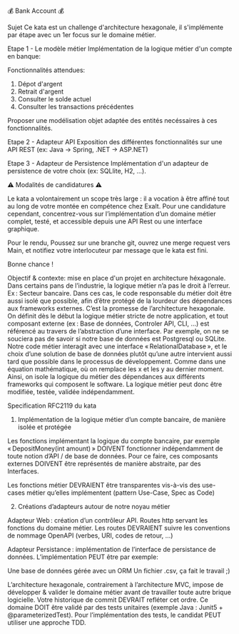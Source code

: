 💰 Bank Account 💰

Sujet
Ce kata est un challenge d'architecture hexagonale, il s'implémente par étape avec un 1er focus sur le domaine métier.

Etape 1 - Le modèle métier
Implémentation de la logique métier d'un compte en banque:

Fonctionnalités attendues:

1. Dépot d'argent
2. Retrait d'argent
3. Consulter le solde actuel
4. Consulter les transactions précédentes

Proposer une modélisation objet adaptée des entités necéssaires à ces fonctionnalités.

Etape 2 - Adapteur API
Exposition des différentes fonctionnalités sur une API REST (ex: Java -> Spring, .NET -> ASP.NET)

Etape 3 - Adapteur de Persistence
Implémentation d'un adapteur de persistence de votre choix (ex: SQLlite, H2, ...).

⚠️ Modalités de candidatures ⚠️

Le kata a volontairement un scope très large : il a vocation à être affiné tout au long de votre montée en compétence chez Exalt. Pour une candidature cependant, concentrez-vous sur l’implémentation d’un domaine métier complet, testé, et accessible depuis une API Rest ou une interface graphique.

Pour le rendu, Poussez sur une branche git, ouvrez une merge request vers Main, et notifiez votre interlocuteur par message que le kata est fini.

Bonne chance !

Objectif & contexte: mise en place d'un projet en architecture héxagonale.
Dans certains pans de l’industrie, la logique métier n’a pas le droit à l’erreur. Ex : Secteur bancaire. Dans ces cas, le code responsable du métier doit être aussi isolé que possible, afin d’être protégé de la lourdeur des dépendances aux frameworks externes.
C’est la promesse de l’architecture hexagonale. On définit dès le début la logique métier stricte de notre application, et tout composant externe (ex : Base de données, Controler API, CLI, …) est référencé au travers de l’abstraction d’une interface.
Par exemple, on ne se souciera pas de savoir si notre base de données est Postgresql ou SQLite. Notre code métier interagit avec une interface « RelationalDatabase », et le choix d’une solution de base de données plutôt qu’une autre intervient aussi tard que possible dans le processus de développement. Comme dans une équation mathématique, où on remplace les x et les y au dernier moment.
Ainsi, on isole la logique du métier des dépendances aux différents frameworks qui composent le software. La logique métier peut donc être modifiée, testée, validée indépendamment.

Specification RFC2119 du kata

1. Implémentation de la logique métier d’un compte bancaire, de manière isolée et protégée

Les fonctions implémentant la logique du compte bancaire, par exemple « DepositMoney(int amount) » DOIVENT fonctionner indépendamment de toute notion d’API / de base de données. Pour ce faire, ces composants externes DOIVENT être représentés de manière abstraite, par des Interfaces.

Les fonctions métier DEVRAIENT être transparentes vis-à-vis des use-cases métier qu’elles implémentent (pattern Use-Case, Spec as Code)

2. Créations d’adapteurs autour de notre noyau métier

Adapteur Web : création d’un contrôleur API. Routes http servant les fonctions du domaine métier. Les routes DEVRAIENT suivre les conventions de nommage OpenAPI (verbes, URI, codes de retour, …)

Adapteur Persistance : implémentation de l’interface de persistance de données. L’implémentation PEUT être par exemple:

Une base de données gérée avec un ORM
Un fichier .csv, ça fait le travail ;)

L’architecture hexagonale, contrairement à l’architecture MVC, impose de développer & valider le domaine métier avant de travailler toute autre brique logicielle. Votre historique de commit DEVRAIT refléter cet ordre. Ce domaine DOIT être validé par des tests unitaires (exemple Java : Junit5 + @parameterizedTest). Pour l’implémentation des tests, le candidat PEUT utiliser une approche TDD.
